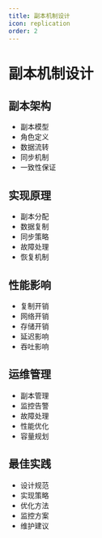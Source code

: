 ```yaml
---
title: 副本机制设计
icon: replication
order: 2
---
```


# 副本机制设计

## 副本架构
- 副本模型
- 角色定义
- 数据流转
- 同步机制
- 一致性保证

## 实现原理
- 副本分配
- 数据复制
- 同步策略
- 故障处理
- 恢复机制

## 性能影响
- 复制开销
- 网络开销
- 存储开销
- 延迟影响
- 吞吐影响

## 运维管理
- 副本管理
- 监控告警
- 故障处理
- 性能优化
- 容量规划

## 最佳实践
- 设计规范
- 实现策略
- 优化方法
- 监控方案
- 维护建议
